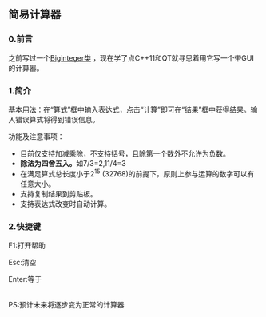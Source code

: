 ## 简易计算器
### 0.前言
之前写过一个[Biginteger类](https://github.com/Remaker01/Biginteger)
，现在学了点C++11和QT就寻思着用它写一个带GUI的计算器。

### 1.简介
<p>基本用法：在“算式”框中输入表达式，点击“计算”即可在“结果”框中获得结果。输入错误算式将得到错误信息。</p>
<p>功能及注意事项：</p>
<ul>
<li>目前仅支持加减乘除，不支持括号，且除第一个数外不允许为负数。</li>
<li><strong>除法为四舍五入。</strong>如7/3=2,11/4=3</li>
<li>在满足算式总长度小于2<sup>15</sup> (32768)的前提下，原则上参与运算的数字可以有任意大小。</li>
<li>支持复制结果到剪贴板。</li>
<li>支持表达式改变时自动计算。</li>
</ul>

### 2.快捷键
<p>F1:打开帮助</p>
<p>Esc:清空</p>
<p>Enter:等于</p><br>
PS:预计未来将逐步变为正常的计算器
